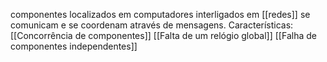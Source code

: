 componentes localizados em computadores interligados em [[redes]] se comunicam e se coordenam através de mensagens. Características:
[[Concorrência de componentes]]
[[Falta de um relógio global]]
[[Falha de componentes independentes]]
